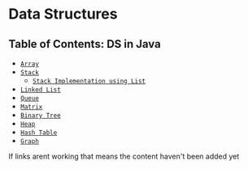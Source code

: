 # Data Structures

## Table of Contents: DS in Java
* [`Array`]()
* [`Stack`]()
  * [`Stack Implementation using List`](https://github.com/studentdevelops/Codes/blob/be3670b0d2b257736337d3860d02add46d005c35/JavaCodingQuestions/Data%20Structures/Stack.java)
* [`Linked List`]()
* [`Queue`]()
* [`Matrix`]()
* [`Binary Tree`]()
* [`Heap`]()
* [`Hash Table`]()
* [`Graph`]()



If links arent working that means the content haven't been added yet
